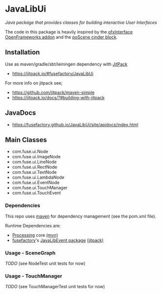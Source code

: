 # JavaLibUi
_Java package that provides classes for building interactive User Interfaces_

The code in this package is heavily inspired by the [ofxInterface OpenFrameworks addon](https://github.com/galsasson/ofxInterface) and the [poScene cinder block](https://github.com/Potion/Cinder-poScene).

## Installation

Use as maven/gradle/sbt/leiningen dependency with [JitPack](https://github.com/jitpack/maven-modular)
* https://jitpack.io/#fusefactory/JavaLibUi

For more info on jitpack see;
* https://github.com/jitpack/maven-simple
* https://jitpack.io/docs/?#building-with-jitpack

## JavaDocs
* https://fusefactory.github.io/JavaLibUi/site/apidocs/index.html

## Main Classes
* com.fuse.ui.Node
 * com.fuse.ui.ImageNode
 * com.fuse.ui.LineNode
 * com.fuse.ui.RectNode
 * com.fuse.ui.TextNode
 * com.fuse.ui.LambdaNode
 * com.fuse.ui.EventNode
* com.fuse.ui.TouchManager
* com.fuse.ui.TouchEvent


### Dependencies
This repo uses [maven](https://maven.apache.org/guides/getting-started/maven-in-five-minutes.html) for dependency management (see the pom.xml file).

Runtime Dependencies are:
* [Processing](https://processing.org/) core [(mvn)](https://mvnrepository.com/artifact/org.processing/core)
* [fusefactory](http://fuseinteractive.it/)'s [JavaLibEvent package](https://github.com/fusefactory/JavaLibEvent) [(jitpack)](https://jitpack.io/#fusefactory/event/1.0)

### Usage - SceneGraph
_TODO_ (see NodeTest unit tests for now)

### Usage - TouchManager
_TODO_ (see TouchManagerTest unit tests for now)
